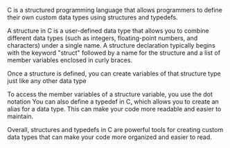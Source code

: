 C is a structured programming language that allows programmers to define their own custom data types using structures and typedefs.

A structure in C is a user-defined data type that allows you to combine different data types (such as integers, floating-point numbers, and characters) under a single name. A structure declaration typically begins with the keyword "struct" followed by a name for the structure and a list of member variables enclosed in curly braces.

Once a structure is defined, you can create variables of that structure type just like any other data type

To access the member variables of a structure variable, you use the dot notation
You can also define a typedef in C, which allows you to create an alias for a data type. This can make your code more readable and easier to maintain.

Overall, structures and typedefs in C are powerful tools for creating custom data types that can make your code more organized and easier to read.
